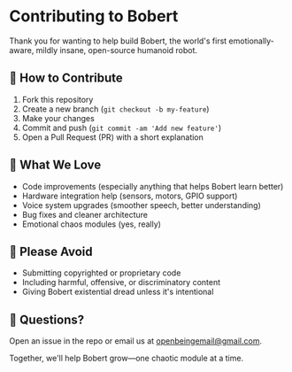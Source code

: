 # Contributing to Bobert

Thank you for wanting to help build Bobert, the world's first emotionally-aware, mildly insane, open-source humanoid robot.

## 🚀 How to Contribute

1. Fork this repository
2. Create a new branch (`git checkout -b my-feature`)
3. Make your changes
4. Commit and push (`git commit -am 'Add new feature'`)
5. Open a Pull Request (PR) with a short explanation

## 🧠 What We Love

- Code improvements (especially anything that helps Bobert learn better)
- Hardware integration help (sensors, motors, GPIO support)
- Voice system upgrades (smoother speech, better understanding)
- Bug fixes and cleaner architecture
- Emotional chaos modules (yes, really)

## 🚫 Please Avoid

- Submitting copyrighted or proprietary code
- Including harmful, offensive, or discriminatory content
- Giving Bobert existential dread unless it's intentional

## 💬 Questions?

Open an issue in the repo or email us at openbeingemail@gmail.com.

Together, we'll help Bobert grow—one chaotic module at a time.